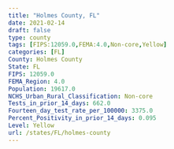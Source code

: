 ```yaml
---
title: "Holmes County, FL"
date: 2021-02-14
draft: false
type: county
tags: [FIPS:12059.0,FEMA:4.0,Non-core,Yellow]
categories: [FL]
County: Holmes County
State: FL
FIPS: 12059.0
FEMA_Region: 4.0
Population: 19617.0
NCHS_Urban_Rural_Classification: Non-core
Tests_in_prior_14_days: 662.0
Fourteen_day_test_rate_per_100000: 3375.0
Percent_Positivity_in_prior_14_days: 0.095
Level: Yellow
url: /states/FL/holmes-county
---
```




